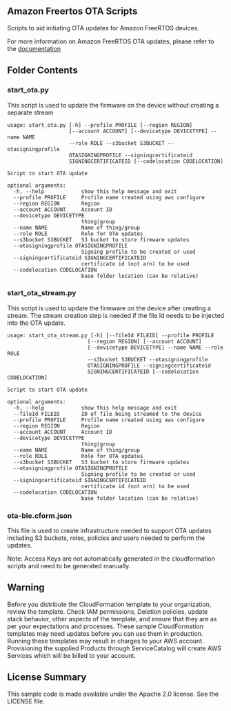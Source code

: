 ## Amazon Freertos OTA Scripts

Scripts to aid initiating OTA updates for Amazon FreeRTOS devices.

For more information on Amazon FreeRTOS OTA updates, please refer to the [documentation](https://docs.aws.amazon.com/freertos/latest/userguide/freertos-ota-dev.html)

## Folder Contents
### start_ota.py
This script is used to update the firmware on the device without creating a separate stream

    usage: start_ota.py [-h] --profile PROFILE [--region REGION]
                        [--account ACCOUNT] [--devicetype DEVICETYPE] --name NAME
                        --role ROLE --s3bucket S3BUCKET --otasigningprofile
                        OTASIGNINGPROFILE --signingcertificateid
                        SIGNINGCERTIFICATEID [--codelocation CODELOCATION]

    Script to start OTA update

    optional arguments:
      -h, --help            show this help message and exit
      --profile PROFILE     Profile name created using aws configure
      --region REGION       Region
      --account ACCOUNT     Account ID
      --devicetype DEVICETYPE
                            thing|group
      --name NAME           Name of thing/group
      --role ROLE           Role for OTA updates
      --s3bucket S3BUCKET   S3 bucket to store firmware updates
      --otasigningprofile OTASIGNINGPROFILE
                            Signing profile to be created or used
      --signingcertificateid SIGNINGCERTIFICATEID
                            certificate id (not arn) to be used
      --codelocation CODELOCATION
                            base folder location (can be relative)


### start_ota_stream.py
This script is used to update the firmware on the device after creating a stream. The stream creation step is needed if the file Id needs to be injected into the OTA update.

    usage: start_ota_stream.py [-h] [--fileId FILEID] --profile PROFILE
                              [--region REGION] [--account ACCOUNT]
                              [--devicetype DEVICETYPE] --name NAME --role ROLE
                              --s3bucket S3BUCKET --otasigningprofile
                              OTASIGNINGPROFILE --signingcertificateid
                              SIGNINGCERTIFICATEID [--codelocation CODELOCATION]

    Script to start OTA update

    optional arguments:
      -h, --help            show this help message and exit
      --fileId FILEID       ID of file being streamed to the device
      --profile PROFILE     Profile name created using aws configure
      --region REGION       Region
      --account ACCOUNT     Account ID
      --devicetype DEVICETYPE
                            thing|group
      --name NAME           Name of thing/group
      --role ROLE           Role for OTA updates
      --s3bucket S3BUCKET   S3 bucket to store firmware updates
      --otasigningprofile OTASIGNINGPROFILE
                            Signing profile to be created or used
      --signingcertificateid SIGNINGCERTIFICATEID
                            certificate id (not arn) to be used
      --codelocation CODELOCATION
                            base folder location (can be relative)


### ota-ble.cform.json
This file is used to create infrastructure needed to support OTA updates including S3 buckets, roles, policies and users needed to perform the updates. 

Note: Access Keys are not automatically generated in the cloudformation scripts and need to be generated manually.


## Warning
Before you distribute the CloudFormation template to your organization, review the template. Check IAM permissions, Deletion policies, update stack behavior, other aspects of the template, and ensure that they are as per your expectations and processes. These sample CloudFormation templates may need updates before you can use them in production. Running these templates may result in charges to your AWS account. Provisioning the supplied Products through ServiceCatalog will create AWS Services which will be billed to your account.

## License Summary

This sample code is made available under the Apache 2.0 license. See the LICENSE file.
